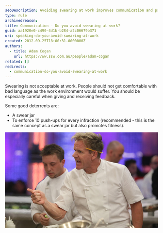 ```yaml
---
seoDescription: Avoiding swearing at work improves communication and productivity, making it essential to maintain a professional environment.
type: rule
archivedreason:
title: Communication - Do you avoid swearing at work?
guid: aa1920e0-c490-4d1b-b284-a2c06679b371
uri: speaking-do-you-avoid-swearing-at-work
created: 2012-09-25T18:00:31.0000000Z
authors:
  - title: Adam Cogan
    url: https://ww.ssw.com.au/people/adam-cogan
related: []
redirects:
  - communication-do-you-avoid-swearing-at-work
---
```


Swearing is not acceptable at work. People should not get comfortable with bad language as the work environment would suffer. You should be especially careful when giving and receiving feedback.

Some good deterrents are:

<!--endintro-->

- A swear jar
- To enforce 10 push-ups for every infraction (recommended - this is the same concept as a swear jar but also promotes fitness).

![Figure: Gordon Ramsay - The only man who can get away with professional swearing](gordon-ramsay.jpg)
